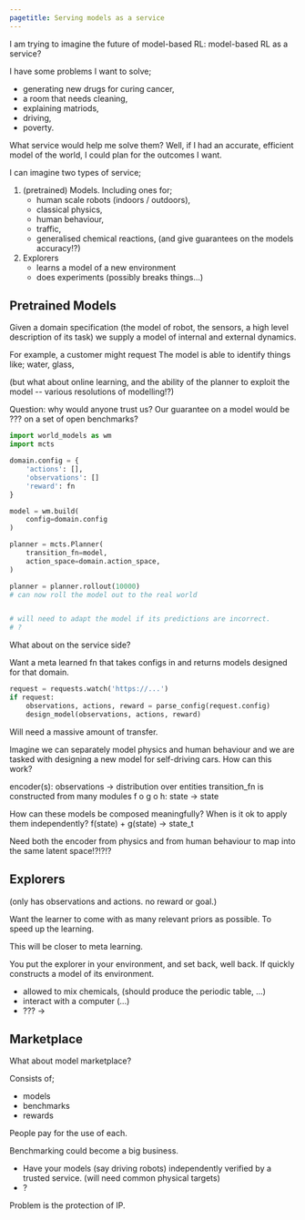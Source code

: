 ```yaml
---
pagetitle: Serving models as a service
---
```


<div>
I am trying to imagine the future of model-based RL: model-based RL as a service?

I have some problems I want to solve;

- generating new drugs for curing cancer,
- a room that needs cleaning,
- explaining matriods,
- driving,
- poverty.

What service would help me solve them? Well, if I had an accurate, efficient model of the world, I could plan for the outcomes I want.

I can imagine two types of service;

1. (pretrained) Models. Including ones for;
    - human scale robots (indoors / outdoors),
    - classical physics,
    - human behaviour,
    - traffic,
    - generalised chemical reactions,
    (and give guarantees on the models accuracy!?)
2. Explorers
    - learns a model of a new environment
    - does experiments (possibly breaks things...)

## Pretrained Models

Given a domain specification (the model of robot, the sensors, a high level description of its task)
we supply a model of internal and external dynamics.

For example, a customer might request
The model is able to identify things like; water, glass,

(but what about online learning, and the ability of the planner to exploit the model -- various resolutions of modelling!?)


Question: why would anyone trust us? Our guarantee on a model would be ??? on a set of open benchmarks?

```python
import world_models as wm
import mcts

domain.config = {
    'actions': [],
    'observations': []
    'reward': fn
}

model = wm.build(
    config=domain.config
)

planner = mcts.Planner(
    transition_fn=model,
    action_space=domain.action_space,
)

planner = planner.rollout(10000)
# can now roll the model out to the real world


# will need to adapt the model if its predictions are incorrect.
# ?
```

What about on the service side?

Want a meta learned fn that takes configs in and returns models designed
for that domain.


```python
request = requests.watch('https://...')
if request:
    observations, actions, reward = parse_config(request.config)
    design_model(observations, actions, reward)
```

Will need a massive amount of transfer.

Imagine we can separately model physics and human behaviour and we are tasked with designing
a new model for self-driving cars. How can this work?

encoder(s): observations -> distribution over entities
transition_fn is constructed from many modules
f o g o h: state -> state

How can these models be composed meaningfully?
When is it ok to apply them independently?
f(state) + g(state) -> state_t

Need both the encoder from physics and from human behaviour to map into the same latent space!?!?!?

## Explorers

(only has observations and actions. no reward or goal.)

Want the learner to come with as many relevant priors as possible. To speed up the learning.

This will be closer to meta learning.

You put the explorer in your environment, and set back, well back. If quickly constructs a model of its environment.

- allowed to mix chemicals, (should produce the periodic table, ...)
- interact with a computer (...)
- ??? ->

## Marketplace

What about model marketplace?

Consists of;
- models
- benchmarks
- rewards

People pay for the use of each.


Benchmarking could become a big business.
- Have your models (say driving robots) independently verified by a trusted service. (will need common physical targets)
- ?



Problem is the protection of IP.



</div>
